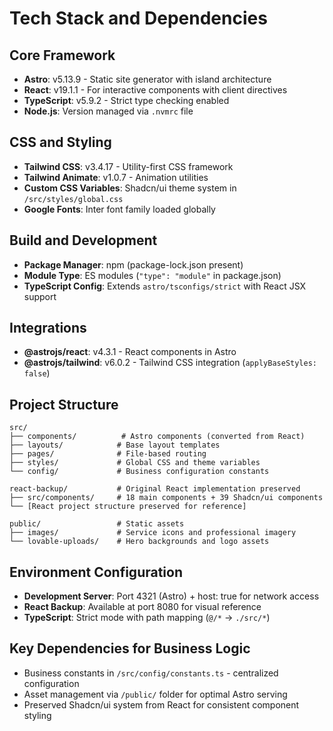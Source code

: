 # Tech Stack and Dependencies

## Core Framework
- **Astro**: v5.13.9 - Static site generator with island architecture
- **React**: v19.1.1 - For interactive components with client directives
- **TypeScript**: v5.9.2 - Strict type checking enabled
- **Node.js**: Version managed via `.nvmrc` file

## CSS and Styling
- **Tailwind CSS**: v3.4.17 - Utility-first CSS framework
- **Tailwind Animate**: v1.0.7 - Animation utilities
- **Custom CSS Variables**: Shadcn/ui theme system in `/src/styles/global.css`
- **Google Fonts**: Inter font family loaded globally

## Build and Development
- **Package Manager**: npm (package-lock.json present)
- **Module Type**: ES modules (`"type": "module"` in package.json)
- **TypeScript Config**: Extends `astro/tsconfigs/strict` with React JSX support

## Integrations
- **@astrojs/react**: v4.3.1 - React components in Astro
- **@astrojs/tailwind**: v6.0.2 - Tailwind CSS integration (`applyBaseStyles: false`)

## Project Structure
```
src/
├── components/          # Astro components (converted from React)
├── layouts/            # Base layout templates
├── pages/              # File-based routing
├── styles/             # Global CSS and theme variables
└── config/             # Business configuration constants

react-backup/           # Original React implementation preserved
├── src/components/     # 18 main components + 39 Shadcn/ui components
└── [React project structure preserved for reference]

public/                 # Static assets
├── images/             # Service icons and professional imagery
└── lovable-uploads/    # Hero backgrounds and logo assets
```

## Environment Configuration
- **Development Server**: Port 4321 (Astro) + host: true for network access
- **React Backup**: Available at port 8080 for visual reference
- **TypeScript**: Strict mode with path mapping (`@/*` → `./src/*`)

## Key Dependencies for Business Logic
- Business constants in `/src/config/constants.ts` - centralized configuration
- Asset management via `/public/` folder for optimal Astro serving
- Preserved Shadcn/ui system from React for consistent component styling
